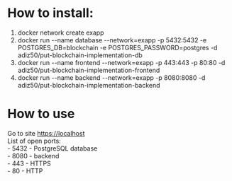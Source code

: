 <h1>How to install:</h1>

1. docker network create exapp
2. docker run --name database --network=exapp -p 5432:5432 -e POSTGRES_DB=blockchain -e POSTGRES_PASSWORD=postgres -d adiz50/put-blockchain-implementation-db
3. docker run --name frontend --network=exapp -p 443:443 -p 80:80 -d adiz50/put-blockchain-implementation-frontend
4. docker run --name backend --network=exapp -p 8080:8080 -d adiz50/put-blockchain-implementation-backend

<h1>How to use</h1>
Go to site <a href="https://localhost">https://localhost</a><br>
List of open ports:<br>
    - 5432 - PostgreSQL database<br>
    - 8080 - backend<br>
    - 443 - HTTPS<br>
    - 80 - HTTP<br>
